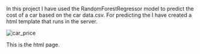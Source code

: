 In this project I have used the RandomForestRegressor model to predict the cost of a car based on the car data.csv.
For predicting the I have created a html template that runs in the server.




![car_price](https://github.com/Chandrahas111/ML/assets/143534361/2906fb5e-97fc-4bee-aef2-5e4e657ddcff)



This is the html page.


